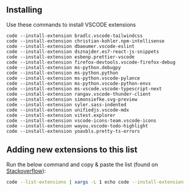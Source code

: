 ## Installing
Use these commands to install VSCODE extensions
```
code --install-extension bradlc.vscode-tailwindcss
code --install-extension christian-kohler.npm-intellisense
code --install-extension dbaeumer.vscode-eslint
code --install-extension dsznajder.es7-react-js-snippets
code --install-extension esbenp.prettier-vscode
code --install-extension firefox-devtools.vscode-firefox-debug
code --install-extension ms-python.debugpy
code --install-extension ms-python.python
code --install-extension ms-python.vscode-pylance
code --install-extension ms-python.vscode-python-envs
code --install-extension ms-vscode.vscode-typescript-next
code --install-extension rangav.vscode-thunder-client
code --install-extension simonsiefke.svg-preview
code --install-extension syler.sass-indented
code --install-extension unifiedjs.vscode-mdx
code --install-extension vitest.explorer
code --install-extension vscode-icons-team.vscode-icons
code --install-extension wayou.vscode-todo-highlight
code --install-extension yoavbls.pretty-ts-errors
```

## Adding new extensions to this list
Run the below command and copy & paste the list (found on [Stackoverflow](https://stackoverflow.com/a/51403163/10223638)):
```sh
code --list-extensions | xargs -L 1 echo code --install-extension
```
